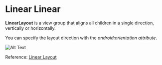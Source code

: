 
# Linear Linear

**LinearLayout** is a view group that aligns all children in a single direction, vertically or horizontally. 

You can specify the layout direction with the *android:orientation attribute*.


![Alt Text](https://github.com/MichAca/WWCode-Android-Study-Group/blob/master/June%2016%2C%202018/_media/media_android/android-linear-layout.png "Linear Layout")


Reference: [Linear Layout](https://developer.android.com/guide/topics/ui/layout/linear) 
